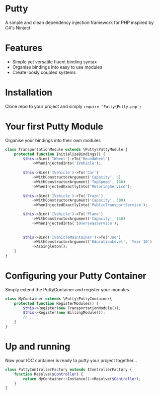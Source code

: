 Putty
=====

A simple and clean dependency injection framework for PHP inspired by C#'s Ninject

Features
========
- Simple yet versatile fluent binding syntax
- Organise bindings into easy to use modules
- Create loosly coupled systems

Installation
============
Clone repo to your project and simply `require 'Putty\Putty.php';`

Your first Putty Module
======================
Organise your bindings into their own modules
```php
class TransportationModule extends \Putty\PuttyModule {
    protected function InitializeBindings() {
        $this->Bind('IWheel')->To('RoundWheel')
            ->WhenInjectedInto('IVehicle');
        
        $this->Bind('IVehicle')->To('Car')
            ->WithConstructorArgument('Capacity', 5)
            ->WithConstructorArgument('TopSpeed', 160)
            ->WhenInjectedExactlyInto('MotoringService');
        
        $this->Bind('IVehicle')->To('Train')
            ->WithConstructorArgument('Capacity', 300)
            ->WhenInjectedExactlyInto('PublicTransportService');

        $this->Bind('IVehicle')->To('Plane')
            ->WithConstructorArgument('Capacity', 150)
            ->WhenInjectedInto('IOverseasService');
          
        
        $this->Bind('IVehicleMaintainer')->To('Joe')
            ->WithConstructorArgument('EducationLevel', 'Year 10')
            ->AsSingleton();
    }
}
```

Configuring your Putty Container
===============================
Simply extend the PuttyContainer and register your modules
```php
class MyContainer extends \Putty\PuttyContainer{
    protected function RegisterModules() {
        $this->Register(new TransportationModule());
        $this->Register(new BillingModule());
        //...
    }
}
```

Up and running
==============
Now your IOC container is ready to putty your project together...
```php
class PuttyControllerFactory extends IControllerFactory {
    function Resolve($Controller) {
        return MyContainer::Instance()->Resolve($Controller);
    }
}
```
